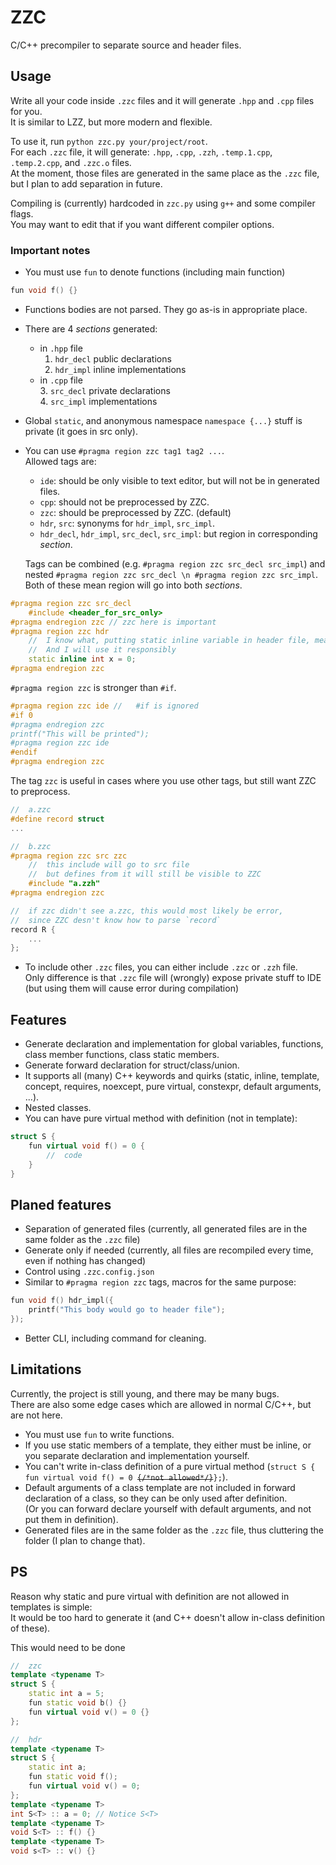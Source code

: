 # ZZC  

C/C++ precompiler to separate source and header files.  

## Usage  

Write all your code inside `.zzc` files and it will generate `.hpp` and `.cpp` files for you.  
It is similar to LZZ, but more modern and flexible.  

To use it, run `python zzc.py your/project/root`.  
For each `.zzc` file, it will generate: `.hpp`, `.cpp`, `.zzh`, `.temp.1.cpp`, `.temp.2.cpp`, and `.zzc.o` files.  
At the moment, those files are generated in the same place as the `.zzc` file, but I plan to add separation in future.  

Compiling is (currently) hardcoded in `zzc.py` using `g++` and some compiler flags.  
You may want to edit that if you want different compiler options.  

### Important notes

* You must use `fun` to denote functions (including main function)  
```c++
fun void f() {}
```
* Functions bodies are not parsed. They go as-is in appropriate place.  
* There are 4 _sections_ generated:  
  * in `.hpp` file  
    1. `hdr_decl` public declarations  
    2. `hdr_impl` inline implementations  
  * in `.cpp` file  
    3. `src_decl` private declarations  
    4. `src_impl` implementations  
* Global `static`, and anonymous namespace `namespace {...}` stuff is private (it goes in src only).  
* You can use `#pragma region zzc tag1 tag2 ...`.  
  Allowed tags are:  
  * `ide`: should be only visible to text editor, but will not be in generated files.  
  * `cpp`: should not be preprocessed by ZZC.  
  * `zzc`: should be preprocessed by ZZC. (default)  
  * `hdr`, `src`: synonyms for `hdr_impl`, `src_impl`.  
  * `hdr_decl`, `hdr_impl`, `src_decl`, `src_impl`: but region in corresponding _section_.  
  
  Tags can be combined (e.g. `#pragma region zzc src_decl src_impl`) and nested `#pragma region zzc src_decl \n #pragma region zzc src_impl`.  
  Both of these mean region will go into both _sections_.  
```c++
#pragma region zzc src_decl
    #include <header_for_src_only>
#pragma endregion zzc // zzc here is important
#pragma region zzc hdr
    //  I know what, putting static inline variable in header file, means
    //  And I will use it responsibly
    static inline int x = 0; 
#pragma endregion zzc
```
`#pragma region zzc` is stronger than `#if`.  
```c++
#pragma region zzc ide //	#if is ignored
#if 0
#pragma endregion zzc
printf("This will be printed");
#pragma region zzc ide
#endif
#pragma endregion zzc
```
The tag `zzc` is useful in cases where you use other tags, but still want ZZC to preprocess.  
```c++
//	a.zzc
#define record struct
...

//	b.zzc
#pragma region zzc src zzc
	//	this include will go to src file
	//	but defines from it will still be visible to ZZC
	#include "a.zzh"
#pragma endregion zzc

//	if zzc didn't see a.zzc, this would most likely be error, 
//	since ZZC desn't know how to parse `record`
record R {
	...
};
```
* To include other `.zzc` files, you can either include `.zzc` or `.zzh` file.  
  Only difference is that `.zzc` file will (wrongly) expose private stuff to IDE (but using them will cause error during compilation)  

## Features  
* Generate declaration and implementation for global variables, functions, class member functions, class static members.  
* Generate forward declaration for struct/class/union.  
* It supports all (many) C++ keywords and quirks (static, inline, template, concept, requires, noexcept, pure virtual, constexpr, default arguments, ...).  
* Nested classes.  
* You can have pure virtual method with definition (not in template):  
```c++
struct S {
	fun virtual void f() = 0 {
		//  code
	}
}
```

## Planed features  

* Separation of generated files (currently, all generated files are in the same folder as the `.zzc` file)  
* Generate only if needed (currently, all files are recompiled every time, even if nothing has changed)  
* Control using `.zzc.config.json`  
* Similar to `#pragma region zzc` tags, macros for the same purpose:  
```c++
fun void f() hdr_impl({ 
    printf("This body would go to header file");
});
```
* Better CLI, including command for cleaning.  

## Limitations  
Currently, the project is still young, and there may be many bugs.  
There are also some edge cases which are allowed in normal C/C++, but are not here.  

* You must use `fun` to write functions.  
* If you use static members of a template, they either must be inline, or you separate declaration and implementation yourself.  
* You can't write in-class definition of a pure virtual method (`struct S { fun virtual void f() = 0 `~~`{/*not allowed*/}`~~`};`).  
* Default arguments of a class template are not included in forward declaration of a class, so they can be only used after definition.  
  (Or you can forward declare yourself with default arguments, and not put them in definition).  
* Generated files are in the same folder as the `.zzc` file, thus cluttering the folder (I plan to change that).  

## PS  

Reason why static and pure virtual with definition are not allowed in templates is simple:  
It would be too hard to generate it (and C++ doesn't allow in-class definition of these).  

This would need to be done
```c++
//	zzc
template <typename T>
struct S {
	static int a = 5;
	fun static void b() {}
	fun virtual void v() = 0 {}
};
```
```c++
//	hdr
template <typename T>
struct S {
	static int a;
	fun static void f();
	fun virtual void v() = 0;
};
template <typename T>
int S<T> :: a = 0; // Notice S<T>
template <typename T>
void S<T> :: f() {}
template <typename T>
void s<T> :: v() {}
```
